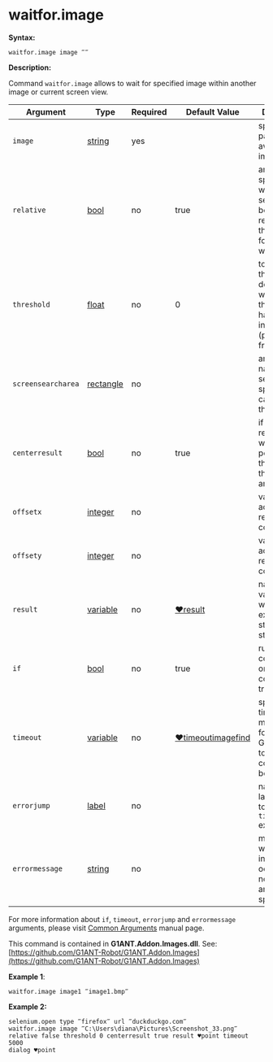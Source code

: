 # waitfor.image

**Syntax:**

```G1ANT
waitfor.image image ‴‴
```

**Description:**

Command `waitfor.image` allows to wait for specified image within another image or current screen view.

| Argument | Type | Required | Default Value | Description |
| -------- | ---- | -------- | ------------- | ----------- |
|`image`| [string](https://github.com/G1ANT-Robot/G1ANT.Manual/blob/master/G1ANT-Language/Structures/string.md) | yes |  |specifies path to an awaited image |
|`relative`| [bool](https://github.com/G1ANT-Robot/G1ANT.Manual/blob/master/G1ANT-Language/Structures/bool.md) | no | true | argument specifying whether the search is to be done relatively to the foreground window |
|`threshold`| [float](https://github.com/G1ANT-Robot/G1ANT.Manual/blob/master/G1ANT-Language/Structures/float.md) | no | 0 | tolerance threshold- by default 0, which means the image has to match in 100% (possible: from 0 to 1) |
|`screensearcharea`| [rectangle](https://github.com/G1ANT-Robot/G1ANT.Manual/blob/master/G1ANT-Language/Structures/rectangle.md) | no |   | argument narrowing the search area, specifying can speed up the search |
|`centerresult`| [bool](https://github.com/G1ANT-Robot/G1ANT.Manual/blob/master/G1ANT-Language/Structures/bool.md)  | no | true | if specified, result point will be pointing at the middle of the found area |
|`offsetx`| [integer](https://github.com/G1ANT-Robot/G1ANT.Manual/blob/master/G1ANT-Language/Structures/integer.md)  | no | | value to be added to the result's X coordinate |
|`offsety`| [integer](https://github.com/G1ANT-Robot/G1ANT.Manual/blob/master/G1ANT-Language/Structures/integer.md)  | no |  | value to be added to the result's Y coordinate |
|`result`| [variable](https://github.com/G1ANT-Robot/G1ANT.Manual/blob/master/G1ANT-Language/Special-Characters/variable.md) | no | [♥result](https://github.com/G1ANT-Robot/G1ANT.Manual/blob/master/G1ANT-Language/Common-Arguments.md)  | name of variable where execution status will be stored |
|`if`| [bool](https://github.com/G1ANT-Robot/G1ANT.Manual/blob/master/G1ANT-Language/Structures/bool.md) | no | true | runs the command only if condition is true |
|`timeout`| [variable](https://github.com/G1ANT-Robot/G1ANT.Manual/blob/master/G1ANT-Language/Special-Characters/variable.md) | no | [♥timeoutimagefind](https://github.com/G1ANT-Robot/G1ANT.Manual/blob/master/G1ANT-Language/Variables/Special-Variables.md) | specifies time in milliseconds for G1ANT.Robot to wait for the command to be executed |
|`errorjump` | [label](https://github.com/G1ANT-Robot/G1ANT.Manual/blob/master/G1ANT-Language/Structures/label.md) | no | | name of the label to jump to if given `timeout` expires |
|`errormessage`| [string](https://github.com/G1ANT-Robot/G1ANT.Manual/blob/master/G1ANT-Language/Structures/string.md) | no |  | message that will be shown in case error occurs and no `errorjump` argument is specified |

For more information about `if`, `timeout`, `errorjump` and `errormessage` arguments, please visit [Common Arguments](https://github.com/G1ANT-Robot/G1ANT.Manual/blob/master/G1ANT-Language/Common-Arguments.md)  manual page.

This command is contained in **G1ANT.Addon.Images.dll**.
See: [https://github.com/G1ANT-Robot/G1ANT.Addon.Images](https://github.com/G1ANT-Robot/G1ANT.Addon.Images)

**Example 1**:

```G1ANT
waitfor.image image1 ‴image1.bmp‴
```

**Example 2:**

```G1ANT
selenium.open type ‴firefox‴ url ‴duckduckgo.com‴
waitfor.image image ‴C:\Users\diana\Pictures\Screenshot_33.png‴ relative false threshold 0 centerresult true result ♥point timeout 5000
dialog ♥point
```

